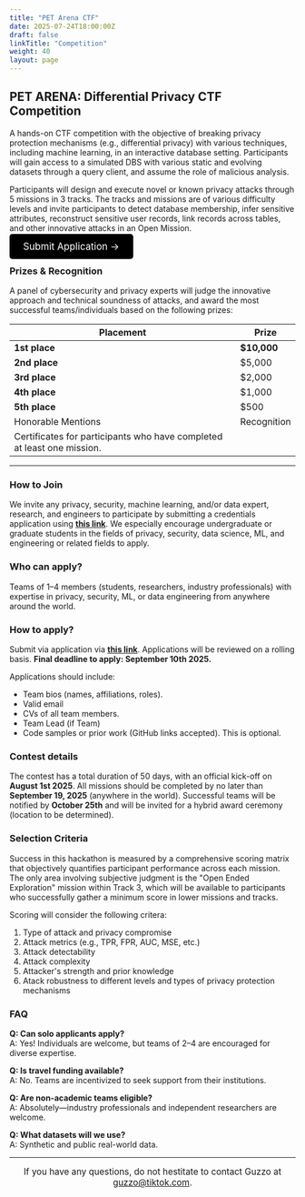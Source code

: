 ```yaml
---
title: "PET Arena CTF"
date: 2025-07-24T18:00:00Z
draft: false
linkTitle: "Competition"
weight: 40
layout: page
---
```


## PET ARENA: Differential Privacy CTF Competition

A hands-on CTF competition with the objective of breaking privacy protection mechanisms (e.g., differential privacy) with various techniques, including machine learning, in an interactive database setting. Participants will gain access to a simulated DBS with various static and evolving datasets through a query client, and assume the role of malicious analysis.

Participants will design and execute novel or known privacy attacks through 5 missions in 3 tracks. The tracks and missions are of various difficulty levels and invite participants to detect database membership, infer sensitive attributes, reconstruct sensitive user records, link records across tables, and other innovative attacks in an Open Mission.


<p style="text-align: left;">
  <a href="https://forms.gle/QUNnCsfLitHBKTfeA" class="button" style="font-size: 1.2em; padding: 12px 24px; background-color: #000000; color: white; text-decoration: none; border-radius: 5px;">Submit Application &rarr;</a>
</p>


### Prizes & Recognition

A panel of cybersecurity and privacy experts will judge the innovative approach and technical soundness of attacks, and award the most successful teams/individuals based on the following prizes:

| Placement          | Prize       |
|--------------------|-------------|
| **1st place**      | **$10,000** |
| **2nd place**      | $5,000      |
| **3rd place**      | $2,000      |
| **4th place**      | $1,000      |
| **5th place**      | $500        |
| Honorable Mentions | Recognition |
| Certificates for participants who have completed at least one mission. | |

---

### How to Join

We invite any privacy, security, machine learning, and/or data expert, research, and engineers to participate by submitting a credentials application using **[this link](https://forms.gle/QUNnCsfLitHBKTfeA)**. We especially encourage undergraduate or graduate students in the fields of privacy, security, data science, ML, and engineering or related fields to apply.

### Who can apply?
Teams of 1–4 members (students, researchers, industry professionals) with expertise in privacy, security, ML, or data engineering from anywhere around the world.

### How to apply?
Submit via application via **[this link](https://forms.gle/QUNnCsfLitHBKTfeA)**. Applications will be reviewed on a rolling basis. **Final deadline to apply: September 10th 2025.**

Applications should include:
- Team bios (names, affiliations, roles).
- Valid email
- CVs of all team members.
- Team Lead (if Team)
- Code samples or prior work (GitHub links accepted). This is optional.

### Contest details

The contest has a total duration of 50 days, with an official kick-off on **August 1st 2025**. All missions should be completed by no later than **September 19, 2025** (anywhere in the world). Successful teams will be notified by **October 25th** and will be invited for a hybrid award ceremony (location to be determined).

### Selection Criteria

Success in this hackathon is measured by a comprehensive scoring matrix that objectively quantifies participant performance across each mission. The only area involving subjective judgment is the "Open Ended Exploration" mission within Track 3, which will be available to participants who successfully gather a minimum score in lower missions and tracks.

Scoring will consider the following critera:
1. Type of attack and privacy compromise
2. Attack metrics (e.g., TPR, FPR, AUC, MSE, etc.)
3. Attack detectability 
4. Attack complexity
5. Attacker's strength and prior knowledge
6. Atack robustness to different levels and types of privacy protection mechanisms

### FAQ

**Q: Can solo applicants apply?**
<br>A: Yes! Individuals are welcome, but teams of 2–4 are encouraged for diverse expertise.

**Q: Is travel funding available?**
<br>A: No. Teams are incentivized to seek support from their institutions.

**Q: Are non-academic teams eligible?**
<br>A: Absolutely—industry professionals and independent researchers are welcome.

**Q: What datasets will we use?**
<br>A: Synthetic and public real-world data.

---

<p style="text-align: center; font-size: 1.1em;">
  If you have any questions, do not hestitate to contact Guzzo at <a href="mailto:guzzo@tiktok.com">guzzo@tiktok.com</a>.
</p>
